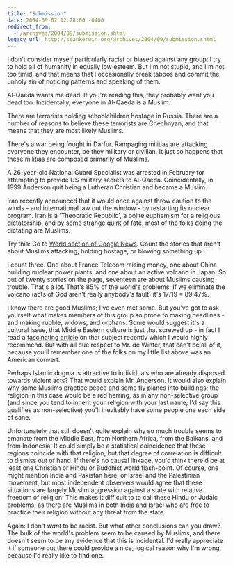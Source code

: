 ```yaml
---
title: "Submission"
date: 2004-09-02 12:28:00 -0400
redirect_from:
  - /archives/2004/09/submission.shtml
legacy_url: http://seankerwin.org/archives/2004/09/submission.shtml
---
```

<p>I don't consider myself particularly racist or biased against any group; I try to hold all of humanity in equally low esteem.  But I'm not stupid, and I'm not too timid, and that means that I occasionally break taboos and commit the unholy sin of noticing patterns and speaking of them.</p>

<p>Al-Qaeda wants me dead.  If you're reading this, they probably want you dead too.  Incidentally, everyone in Al-Qaeda is a Muslim.</p>

<p>There are terrorists holding schoolchildren hostage in Russia.  There are a number of reasons to believe these terrorists are Chechnyan, and that means that they are most likely Muslims.</p>

<p>There's a war being fought in Darfur.  Rampaging militias are attacking everyone they encounter, be they military or civilian.  It just so happens that these militias are composed primarily of Muslims.</p>

<p>A 26-year-old National Guard Specialist was arrested in February for attempting to provide US military secrets to Al-Qaeda.  Coincidentally, in 1999 Anderson quit being a Lutheran Christian and became a Muslim.</p>

<p>Iran recently announced that it would once against throw caution to the winds - and international law out the window - by restarting its nuclear program.  Iran is a 'Theocratic Republic', a polite euphemism for a religious dictatorship, and by some strange quirk of fate, most of the folks doing the dictating are Muslims.</p>

<p>Try this: Go to <a href="http://news.google.com/?ned=us&amp;topic=w">World section of Google News</a>.  Count the stories that aren't about Muslims attacking, holding hostage, or blowing something up.</p>

<p>I count three.  One about France Telecom raising money, one about China building nuclear power plants, and one about an active volcano in Japan.  So out of twenty stories on the page, seventeen are about Muslims causing trouble.  That's a lot.  That's 85% of the world's problems.  If we eliminate the volcano (acts of God aren't really anybody's fault) it's 17/19 = 89.47%.</p>

<p>I know there are good Muslims; I've even met some.  But you've got to ask yourself what makes members of this group so prone to making headlines - and making rubble, widows, and orphans.  Some would suggest it's a cultural issue, that Middle Eastern culture is just that screwed up - in fact I read a <a href="http://www.americanoutlook.org/index.cfm?fuseaction=publication_details&amp;id3440&amp;pubtype=DailyArticles%3E%20&amp;id=3440&amp;pubtype=DailyArticles">fascinating article</a> on that subject recently which I would highly recommend.  But with all due respect to Mr. de Winter, that can't be all of it, because you'll remember one of the folks on my little list above was an American convert.</p>

<p>Perhaps Islamic dogma is attractive to individuals who are already disposed towards violent acts?  That would explain Mr. Anderson.  It would also explain why some Muslims practice peace and some fly planes into buildings; the religion in this case would be a red herring, as in any non-selective group (and since you tend to inherit your religion with your last name, I'd say this qualifies as non-selective) you'll inevitably have some people one each side of sane.</p>

<p>Unfortunately that still doesn't quite explain why so much trouble seems to emanate from the Middle East, from Northern Africa, from the Balkans, and from Indonesia.  It could simply be a statistical coincidence that these regions coincide with that religion, but that degree of correlation is difficult to dismiss out of hand.  If there's no causal linkage, you'd think there'd be at least one Christian or Hindu or Buddhist world flash-point.  Of course, one might mention India and Pakistan here, or Israel and the Palestinian movement, but most independent observers would agree that these situations are largely Muslim aggression against a state with relative freedom of religion.  This makes it difficult to to call these Hindu or Judaic problems, as there are Muslims in both India and Israel who are free to practice their religion without any threat from the state.</p>

<p>Again: I don't <i>want</i> to be racist.  But what other conclusions can you draw?  The bulk of the world's problem seem to be caused by Muslims, and there doesn't seem to be any evidence that this is incidental.  I'd really appreciate it if someone out there could provide a nice, logical reason why I'm wrong, because I'd really like to find one.</p>
